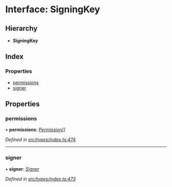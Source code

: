# Interface: SigningKey

## Hierarchy

* **SigningKey**

## Index

### Properties

* [permissions](signingkey.md#permissions)
* [signer](signingkey.md#signer)

## Properties

###  permissions

• **permissions**: *[Permission](../enums/permission.md)[]*

*Defined in [src/types/index.ts:474](https://github.com/PolymathNetwork/polymesh-sdk/blob/6d6f865/src/types/index.ts#L474)*

___

###  signer

• **signer**: *[Signer](signer.md)*

*Defined in [src/types/index.ts:473](https://github.com/PolymathNetwork/polymesh-sdk/blob/6d6f865/src/types/index.ts#L473)*

